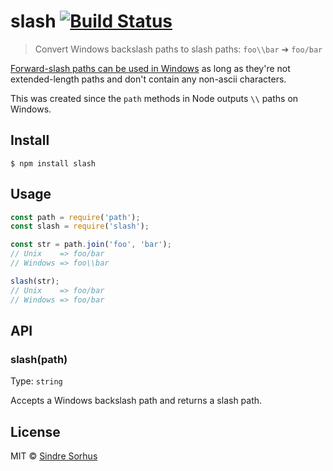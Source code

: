# slash [![Build Status](https://travis-ci.org/sindresorhus/slash.svg?branch=master)](https://travis-ci.org/sindresorhus/slash)

> Convert Windows backslash paths to slash paths: `foo\\bar` ➔ `foo/bar`

[Forward-slash paths can be used in Windows](http://superuser.com/a/176395/6877) as long as they're not extended-length paths and don't contain any non-ascii characters.

This was created since the `path` methods in Node outputs `\\` paths on Windows.

## Install

```
$ npm install slash
```

## Usage

```js
const path = require('path');
const slash = require('slash');

const str = path.join('foo', 'bar');
// Unix    => foo/bar
// Windows => foo\\bar

slash(str);
// Unix    => foo/bar
// Windows => foo/bar
```

## API

### slash(path)

Type: `string`

Accepts a Windows backslash path and returns a slash path.

## License

MIT © [Sindre Sorhus](https://sindresorhus.com)
